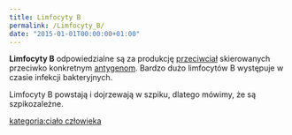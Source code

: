 ```yaml
---
title: Limfocyty B
permalink: /Limfocyty_B/
date: "2015-01-01T00:00:00+01:00"
---
```


**Limfocyty B** odpowiedzialne są za produkcję [przeciwciał](/atopedia/Przeciwciało "wikilink") skierowanych przeciwko konkretnym [antygenom](/atopedia/Antygen "wikilink"). Bardzo dużo limfocytów B występuje w czasie infekcji bakteryjnych.

Limfocyty B powstają i dojrzewają w szpiku, dlatego mówimy, że są szpikozależne.

[kategoria:ciało człowieka](/atopedia/kategoria:ciało_człowieka "wikilink")